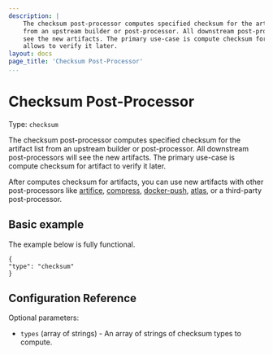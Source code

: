 ```yaml
---
description: |
    The checksum post-processor computes specified checksum for the artifact list
    from an upstream builder or post-processor. All downstream post-processors will
    see the new artifacts. The primary use-case is compute checksum for artifacts
    allows to verify it later.
layout: docs
page_title: 'Checksum Post-Processor'
...
```


# Checksum Post-Processor

Type: `checksum`

The checksum post-processor computes specified checksum for the artifact list
from an upstream builder or post-processor. All downstream post-processors will
see the new artifacts. The primary use-case is compute checksum for artifact to
verify it later.

After computes checksum for artifacts, you can use new artifacts with other
post-processors like
[artifice](https://www.packer.io/docs/post-processors/artifice.html),
[compress](https://www.packer.io/docs/post-processors/compress.html),
[docker-push](https://www.packer.io/docs/post-processors/docker-push.html),
[atlas](https://www.packer.io/docs/post-processors/atlas.html), or a third-party
post-processor.

## Basic example

The example below is fully functional.

``` {.javascript}
{
"type": "checksum"
}
```

## Configuration Reference

Optional parameters:

-   `types` (array of strings) - An array of strings of checksum types
to compute.
